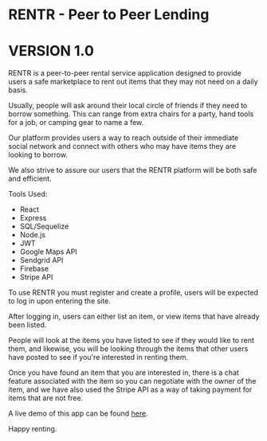 # RENTR - Peer to Peer Lending
# VERSION 1.0

RENTR is a peer-to-peer rental service application designed to provide users a safe marketplace to rent out items that they may not need on a daily basis.

Usually, people will ask around their local circle of friends if they need to borrow something. This can range from extra chairs for a party, hand tools for a job, or camping gear to name a few.

Our platform provides users a way to reach outside of their immediate social network and connect with others who may have items they are looking to borrow.

We also strive to assure our users that the RENTR platform will be both safe and efficient.

Tools Used:
  * React
  * Express
  * SQL/Sequelize
  * Node.js
  * JWT
  * Google Maps API
  * Sendgrid API
  * Firebase
  * Stripe API

To use RENTR you must register and create a profile, users will be expected to log in upon entering the site. 

After logging in, users can either list an item, or view items that have already been listed. 

People will look at the items you have listed to see if they would like to rent them, and likewise, you will be looking through the items that other users have posted to see if you're interested in renting them. 

Once you have found an item that you are interested in, there is a chat feature associated with the item so you can negotiate with the owner of the item, and we have also used the Stripe API as a way of taking payment for items that are not free. 

A live demo of this app can be found [here](https://limitless-thicket-78191.herokuapp.com/).

Happy renting. 
